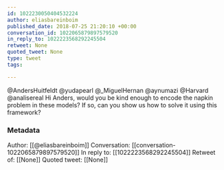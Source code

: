 ```yaml
---
id: 1022230050404532224
author: eliasbareinboim
published_date: 2018-07-25 21:20:10 +00:00
conversation_id: 1022065879897579520
in_reply_to: 1022223568292245504
retweet: None
quoted_tweet: None
type: tweet
tags:

---
```


@AndersHuitfeldt @yudapearl @_MiguelHernan @aynumazi @Harvard @analisereal  Hi Anders, would you be kind enough to encode the napkin problem in these models? If so, can you show us how to solve it using this framework?

### Metadata

Author: [[@eliasbareinboim]]
Conversation: [[conversation-1022065879897579520]]
In reply to: [[1022223568292245504]]
Retweet of: [[None]]
Quoted tweet: [[None]]

